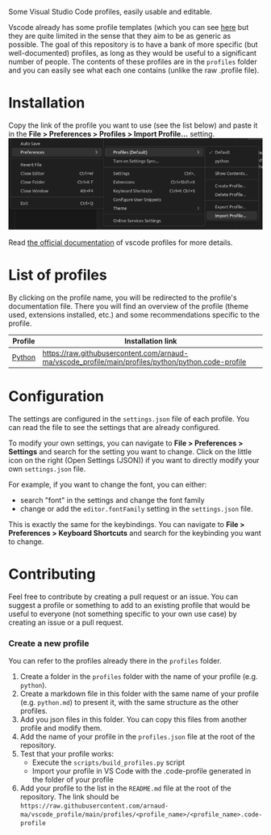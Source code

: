 Some Visual Studio Code profiles, easily usable and editable.

Vscode already has some profile templates (which you can see [here](https://code.visualstudio.com/docs/editor/profiles#_python-profile-template) but they are quite limited in the sense that they aim to be as generic as possible. The goal of this repository is to have a bank of more specific (but well-documented) profiles, as long as they would be useful to a significant number of people. The contents of these profiles are in the `profiles` folder and you can easily see what each one contains (unlike the raw .profile file).

# Installation

Copy the link of the profile you want to use (see the list below) and paste it in the **File > Preferences > Profiles > Import Profile...** setting.
![find the Import Profile setting](doc/image.png)

Read [the official documentation](https://code.visualstudio.com/docs/editor/profiles) of vscode profiles for more details.

# List of profiles

By clicking on the profile name, you will be redirected to the profile's documentation file. There you will find
an overview of the profile (theme used, extensions installed, etc.) and some recommendations specific to the profile.

| Profile                       | Installation link                                                                           |
| ----------------------------------- | ------------------------------------------------------------------------------------------- |
| [Python](profiles/python/python.md) | https://raw.githubusercontent.com/arnaud-ma/vscode_profile/main/profiles/python/python.code-profile |


# Configuration

The settings are configured in the `settings.json` file of each profile. You can read the file to see the settings that are already configured.

To modify your own settings, you can navigate to **File > Preferences > Settings** and search for the setting you want to change.
Click on the little icon on the right (Open Settings (JSON)) if you want to directly modify your own `settings.json` file.

For example, if you want to change the font, you can either:
 - search "font" in the settings and change the font family
 - change or add the `editor.fontFamily` setting in the `settings.json` file.

This is exactly the same for the keybindings. You can navigate to **File > Preferences > Keyboard Shortcuts** and search for the keybinding you want to change.

# Contributing

Feel free to contribute by creating a pull request or an issue. You can suggest a profile or something to add to an existing profile
that would be useful to everyone (not something specific to your own use case) by creating an issue or a pull request.

### Create a new profile

You can refer to the profiles already there in the `profiles` folder.

1. Create a folder in the `profiles` folder with the name of your profile (e.g. `python`).
2. Create a markdown file in this folder with the same name of your profile (e.g. `python.md`) to present it, with the same structure as the other profiles.
3. Add you json files in this folder. You can copy this files from another profile and modify them.
4. Add the name of your profile in the `profiles.json` file at the root of the repository.
5. Test that your profile works:
   - Execute the `scripts/build_profiles.py` script
   - Import your profile in VS Code with the .code-profile generated in the folder of your profile
6. Add your profile to the list in the `README.md` file at the root of the repository. The link should be `https://raw.githubusercontent.com/arnaud-ma/vscode_profile/main/profiles/<profile_name>/<profile_name>.code-profile`

